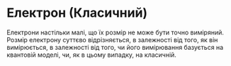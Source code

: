 # Електрон (Класичний)

Електрони настільки малі, що їх розмір не може бути точно виміряний. Розмір
електрону суттєво відрізняється, в залежності від того, як він вимірюється, в
залежності від того, чи його вимірювання базується на квантовій моделі, чи, як в
цьому випадку, на класичній.
